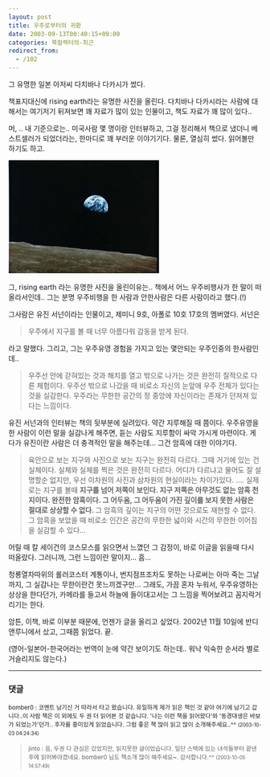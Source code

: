 ```yaml
---
layout: post
title: 우주로부터의 귀환
date: 2003-09-13T00:40:15+09:00
categories: 북컬렉터의-최근
redirect_from:
  - /102
---
```


그 유명한 일본 아저씨 다치바나 다카시가 썼다.

책표지대신에 rising earth라는 유명한 사진을 올린다. 다치바나 다카시라는 사람에 대해서는 여기저기 뒤져보면 꽤 자료가 많이 있는 인물이고, 책도 자료가 꽤 많이 있다..

머, .. 내 기준으로는.. 미국사람 몇 명이랑 인터뷰하고, 그걸 정리해서 책으로 냈더니 베스트셀러가 되었더라는, 한마디로 꽤 부러운 이야기기다. 물론, 열심히 썼다. 읽어볼만 하기도 하고.

![ ](/assets/media/photo_risingearth_l.jpg)

그, rising earth 라는 유명한 사진을 올린이유는.. 책에서 어느 우주비행사가 한 말이 떠올라서인데.. 그는 분명 우주비행을 한 사람과 안한사람은 다른 사람이라고 했다.(!)

그사람은 유진 서넌이라는 인물이고, 제미니 9호, 아폴로 10호 17호의 멤버였다. 서넌은

> 우주에서 지구를 볼 때 너무 아름다워 감동을 받게 된다.

라고 말했다. 그리고, 그는 우주유영 경험을 가지고 있는 몇안되는 우주인중의 한사람인데..

> 우주선 안에 갇혀있는 것과 해치를 열고 밖으로 나가는 것은 완전히 질적으로 다른 체험이다. 우주선 밖으로 나갔을 때 비로소 자신의 눈앞에 우주 전체가 있다는 것을 실감한다. 우주라는 무한한 공간의 정 중앙에 자신이라는 존재가 던져져 있다는 느낌이다.

유진 서넌과의 인터뷰는 책의 뒷부분에 실려있다. 약간 지루해질 때 쯤이다. 우주유영을 한 사람이 이런 말을 실감나게 해주면, 듣는 사람도 지루함이 싸악 가시게 마련이다. 게다가 유진이란 사람은 더 충격적인 말을 해주는데... 그건 암흑에 대한 이야기다.

> 육안으로 보는 지구와 사진으로 보는 지구는 완전히 다르다. 그때 거기에 있는 건 실체이다. 실체와 실체를 찍은 것은 완전히 다르다. 어디가 다르냐고 물어도 잘 설명할순 없지만, 우선 이차원의 사진과 삼차원의 현실이라는 차이가있다. .... 실제로는 지구를 볼때 <b>지구를 넘어 저쪽이 보인다. 지구 저쪽은 아무것도 없는 암흑 천지이다. 완전한 암흑이다. 그 어두움, 그 어두움이 가진 깊이를 보지 못한 사람은 절대로 상상할 수 없다. </b>그 암흑의 깊이는 지구의 어떤 것으로도 재현할 수 없다. 그 암흑을 보았을 때 비로소 인간은 공간의 무한한 넓이와 시간의 무한한 이어짐을 실감할 수 있다...

어릴 때 칼 세이건의 코스모스를 읽으면서 느꼈던 그 감정이, 바로 이글을 읽을때 다시 떠올랐다. 그러니까, 그런 느낌이란 말이지... 흠...

청룡열차따위의 롤러코스터 계통이나, 번지점프조차도 못하는 나로써는 아마 죽는 그날까지, 그 실감나는 무한이란건 못느끼겠구만... 그래도, 가끔 혼자 누워서, 우주유영하는 상상을 한다던가, 카메라를 들고서 하늘에 들이대고서는 그 느낌을 찍어보려고 꼼지락거리기는 한다.

암튼, 이책, 바로 이부분 때문에, 언젠가 글을 올리고 싶었다. 2002년 11월 10일에 반디앤루니에서 샀고, 그때쯤 읽었다. 끝.

(영어-일본어-한국어라는 번역이 눈에 약간 보이기도 하는데.. 워낙 익숙한 순서라 별로 거슬리지도 않는다.)

* * *

### 댓글



<!--- cmt:214 --->
<!--- mail: --->
<!--- parent:0 --->

<small>bomber0 : 코멘트 남기신 거 따라서 타고 왔습니다. 유일하게 제가 읽은 책인 것 같아 여기에 남기고 갑니다..이 사람 책은 이 외에도 두 권 더 읽어본 것 같습니다. '나는 이런 책을 읽어왔다'와 '동경대생은 바보가 되었는가'던가.. 후자를 흥미있게 읽었습니다. 그럼 좋은 책 많이 읽고 많이 소개해주세요..^^ <small>(2003-10-03 04:24:34)</small></small>


<!--- cmt:215 --->
<!--- mail: --->
<!--- parent:0 --->

> <small>jinto : 음, 두권 다 관심은 갔었지만, 읽지못한 글이었습니다. 일단 스택에 있는 녀석들부터 끝낸후에 읽어봐야겠네요.  bomber0 님도 책소개 많이 해주세요~. 감사합니다.^^ <small>(2003-10-05 14:57:49)</small></small>

